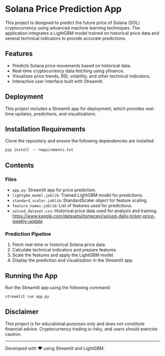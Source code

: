 
# Solana Price Prediction App

This project is designed to predict the future price of Solana (SOL) cryptocurrency using advanced machine learning techniques. The application integrates a LightGBM model trained on historical price data and several technical indicators to provide accurate predictions.

## Features
- Predicts Solana price movements based on historical data.
- Real-time cryptocurrency data fetching using yfinance.
- Visualizes price trends, RSI, volatility, and other technical indicators.
- Interactive user interface built with Streamlit.

## Deployment
This project includes a Streamlit app for deployment, which provides real-time updates, predictions, and visualizations.

## Installation Requirements
Clone the repository and ensure the following dependencies are installed:

```bash
pip install -r requirements.txt
```

## Contents
### Files
- `app.py`: Streamlit app for price prediction.
- `lightgbm_model.joblib`: Trained LightGBM model for predictions.
- `standard_scaler.joblib`: StandardScaler object for feature scaling.
- `feature_names.joblib`: List of features used for predictions.
- `solusd_dataset.csv`: Historical price data used for analysis and training. https://www.kaggle.com/datasets/itsmecevi/solusd-daily-ticker-price-weekly-update

### Prediction Pipeline
1. Fetch real-time or historical Solana price data.
2. Calculate technical indicators and prepare features.
3. Scale the features and apply the LightGBM model.
4. Display the prediction and visualization in the Streamlit app.

## Running the App
Run the Streamlit app using the following command:
```bash
streamlit run app.py
```

## Disclaimer
This project is for educational purposes only and does not constitute financial advice. Cryptocurrency trading is risky, and users should exercise caution.

---
Developed with ❤️ using Streamlit and LightGBM.
